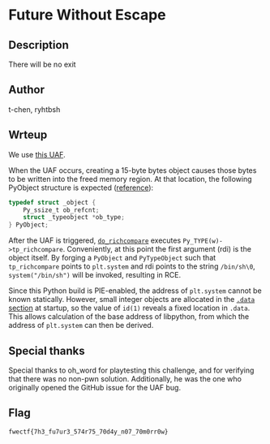 # Future Without Escape

## Description

There will be no exit

## Author

t-chen, ryhtbsh

## Wrteup 

We use [this UAF](https://github.com/python/cpython/issues/126405).

When the UAF occurs, creating a 15-byte bytes object causes those bytes to be written into the freed memory region. At that location, the following PyObject structure is expected ([reference](https://github.com/python/cpython/blob/c22cc8fccdd299fa923f04e253a3f7c59ce88bfe/Include/object.h#L125)):

```c
typedef struct _object {  
    Py_ssize_t ob_refcnt;
    struct _typeobject *ob_type;
} PyObject;
```

After the UAF is triggered, [`do_richcompare`](https://github.com/python/cpython/blob/ab2a3dda1d3b6668162a847bf5b6aca2855a3416/Objects/object.c#L1044) executes `Py_TYPE(w)->tp_richcompare`. Conveniently, at this point the first argument (rdi) is the object itself. By forging a `PyObject` and `PyTypeObject` such that `tp_richcompare` points to `plt.system` and rdi points to the string `/bin/sh\0`, `system("/bin/sh")` will be invoked, resulting in RCE.

Since this Python build is PIE-enabled, the address of `plt.system` cannot be known statically. However, small integer objects are allocated in the [`.data` section](https://github.com/python/cpython/blob/3cfab449ab1e3c1472d2a33dc3fae3dc06c39f7b/Include/internal/pycore_runtime_structs.h#L121) at startup, so the value of `id(1)` reveals a fixed location in `.data`. This allows calculation of the base address of libpython, from which the address of `plt.system` can then be derived.

## Special thanks

Special thanks to oh_word for playtesting this challenge, and for verifying that there was no non-pwn solution. Additionally, he was the one who originally opened the GitHub issue for the UAF bug.

## Flag

`fwectf{7h3_fu7ur3_574r75_70d4y_n07_70m0rr0w}`

